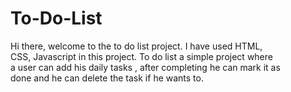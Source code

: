 # To-Do-List
Hi there, welcome to the to do list project. I have used HTML,\
CSS, Javascript in this project. To do list a simple project where\
a user can add his daily tasks , after completing he can mark it as\
done and he can delete the task if he wants to.